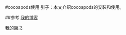 #cocoapods使用
引子：本文介绍cocoapods的安装和使用。

##参考
[我的博客](http://lmhang.com/static_html/iOS/delelopConfig.html)

[我的简书](http://www.jianshu.com/p/1452720b7b6a)